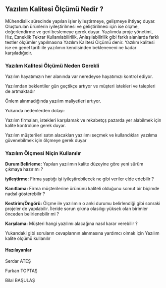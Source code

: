 
<h2> Yazılım Kalitesi Ölçümü Nedir ? </h2>

<p>Mühendislik sürecinde yapılan işler iyileştirmeye, gelişmeye ihtiyaç duyar. Oluşturulan ürünlerin iyileştirilmesi ve geliştirilmesi için ise ölçme, değerlendirme ve geri beslemeye gerek duyar. Yazılımda proje yönetimi, Hız, Esneklik Tekrar Kullanılabilirilik, Anlaşılabilirilik gibi farklı alanlarda farklı testler ölçümler yapılmasına Yazılım Kalitesi Ölçümü denir. Yazılım kalitesi ise en genel tarifi ile yazılımın kendisinden bekleneneni ne kadar karşıladığıdır.</p>

<p></p>

<h3> Yazılım Kalitesi Ölçümü Neden Gerekli </h3>


<p> Yazılım hayatımızın her alanında var neredeyse hayatımızı kontrol ediyor.</p>
<p> Yazılımdan beklentiler gün geçtikçe artıyor ve müşteri istekleri ve talepleri de artmaktadır </p>
<p> Önlem alınmadığında yazılım maliyetleri artıyor.</p>

<p> Yukarıda nedenlerden dolayı:</p>

<p> Yazılım firmaları, istekleri karşılamak ve rekabetçş pazarda yer alabilmek için kalite kontrolüne gerek duyar.</p>
<p> Yazılım müşterileri satın alacakları yazılımı seçmek ve kullandıkları yazılıma güvenebilmek için ölçmeye gerek duyar</p>



<h3>Yazılım Ölçmesi Niçin Kullanılır</h3>

<p><strong>Durum Belirleme:</strong> Yapıları yazılımın kalite düzeyine göre yeni sürüm çıkmaya hazır mı ? </p>
<p><strong>iyileştirme:</strong> Firma yaptığı işi iyileştirebilecek ne gibi veriler elde edebilir ?</p>
<p><strong>Kanıtlama:</strong> Firma müşterilerine ürününü  kaliteli olduğunu somut bir biçimde nadsıl gösterebilir ?</p>
<p><strong>Kestirim/Öngörü:</strong> Ölçme ile yazılımın o anki durumu belirlendiği gibi sonraki projeler de yapılabilir. İleride sorun çıkma olasılıgı yüksek olan birimler önceden belirlenebilir mi ? </p>
<p><strong>Karşılama:</strong> Müşteri hangi yazılımı alacağına nasıl karar verebilir ? </p>

<p></p>
<p>Yukarıdaki gibi soruların cevaplarının alınmasına yardımcı olmak için Yazılım kalite ölçümü kullanılır</p>

<h4>Hazılayanlar</h4>
<p>Serdar ATEŞ</p>

<p>Furkan TOPTAŞ</p>

<p>Bilal BAŞULAŞ</p>






